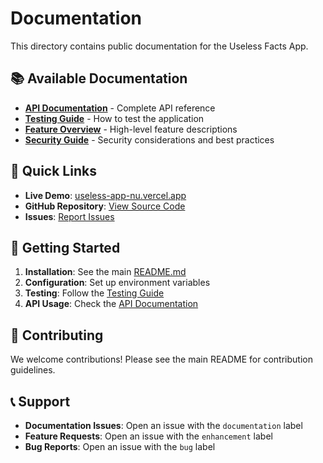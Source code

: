 # Documentation

This directory contains public documentation for the Useless Facts App.

## 📚 Available Documentation

- **[API Documentation](api-docs.md)** - Complete API reference
- **[Testing Guide](testing-guide.md)** - How to test the application
- **[Feature Overview](feature-overview.md)** - High-level feature descriptions
- **[Security Guide](../SECURITY.md)** - Security considerations and best practices

## 🚀 Quick Links

- **Live Demo**: [useless-app-nu.vercel.app](https://useless-app-nu.vercel.app/)
- **GitHub Repository**: [View Source Code](https://github.com/yourusername/useless-facts-app)
- **Issues**: [Report Issues](https://github.com/yourusername/useless-facts-app/issues)

## 📖 Getting Started

1. **Installation**: See the main [README.md](../README.md)
2. **Configuration**: Set up environment variables
3. **Testing**: Follow the [Testing Guide](testing-guide.md)
4. **API Usage**: Check the [API Documentation](api-docs.md)

## 🤝 Contributing

We welcome contributions! Please see the main README for contribution guidelines.

## 📞 Support

- **Documentation Issues**: Open an issue with the `documentation` label
- **Feature Requests**: Open an issue with the `enhancement` label
- **Bug Reports**: Open an issue with the `bug` label
